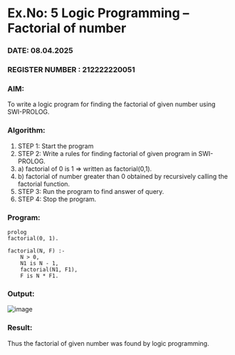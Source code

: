 # Ex.No: 5   Logic Programming – Factorial of number   
### DATE: 08.04.2025                                                                           
### REGISTER NUMBER : 212222220051
### AIM: 
To  write  a logic program for finding the factorial of given number using SWI-PROLOG. 
### Algorithm:
1. STEP 1: Start the program
2. STEP 2:  Write a rules for finding factorial of given program in SWI-PROLOG.
3.   a)	factorial of 0 is 1 => written as factorial(0,1).
4.   b)	factorial of number greater than 0 obtained by recursively calling the factorial    function.
5. STEP 3: Run the program  to find answer of  query.
6. STEP 4: Stop the program.

### Program:
```
prolog
factorial(0, 1).

factorial(N, F) :-
    N > 0,
    N1 is N - 1,
    factorial(N1, F1),
    F is N * F1.

```
### Output:
![image](https://github.com/user-attachments/assets/b5b8d19c-6abf-4772-b461-75b0950ddf74)

### Result:
Thus the factorial of given number was found by logic programming.
